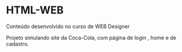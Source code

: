 # HTML-WEB
Conteúdo desenvolvido no curso de WEB Designer


Projeto simulando site da Coca-Cola, com página de login , home e de cadastro. 
